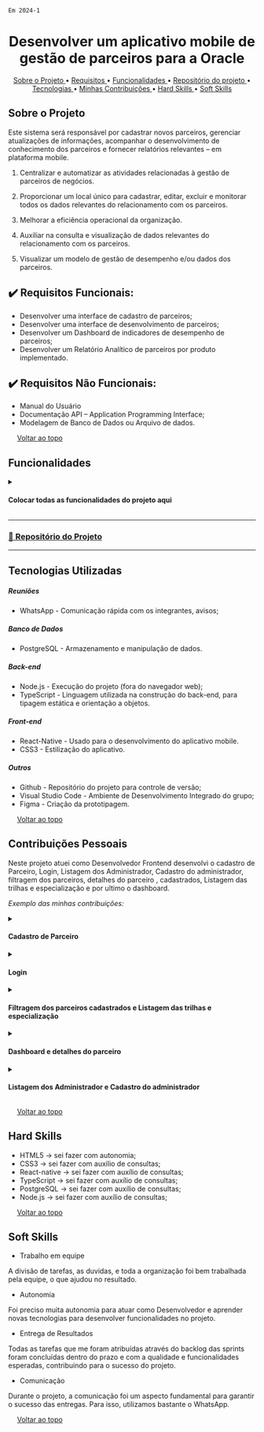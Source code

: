 `Em 2024-1`

<span id="topo">
<h1 align="center"><b>Desenvolver um aplicativo mobile de gestão de parceiros para a Oracle</h1></b>

<p align="center">
  <a href ="#sobre-o-projeto"> Sobre o Projeto </a>  • 
  <a href ="#requisitos">Requisitos </a>  • 
  <a href ="#funcionalidades">Funcionalidades </a>  • 
  <a href ="#repositorio"> Repositório do projeto </a>  • 
  <a href ="#tecnologias-utilizadas"> Tecnologias </a>  •
  <a href ="#contribuições"> Minhas Contribuições </a>  •
  <a href ="#hard-skills"> Hard Skills </a> •
  <a href ="#soft-skills"> Soft Skills </a>
 
</p>

<span id="sobre-o-projeto">

## Sobre o Projeto

Este sistema será responsável por cadastrar novos parceiros, gerenciar atualizações de informações, acompanhar o desenvolvimento de conhecimento dos parceiros e fornecer relatórios relevantes – em plataforma mobile.

1. Centralizar e automatizar as atividades relacionadas à gestão de parceiros de negócios.

2. Proporcionar um local único para cadastrar, editar, excluir e monitorar todos os dados relevantes do relacionamento com os parceiros.

3. Melhorar a eficiência operacional da organização.

4. Auxiliar na consulta e visualização de dados relevantes do relacionamento com os parceiros.

5. Visualizar um modelo de gestão de desempenho e/ou dados dos parceiros.

<span id="requisitos">

## ✔️ Requisitos Funcionais:

<ul>
<li> Desenvolver uma interface de cadastro de parceiros;</li>
<li> Desenvolver uma interface de desenvolvimento de parceiros;</li>
<li> Desenvolver um Dashboard de indicadores de desempenho de parceiros;</li>
<li> Desenvolver um Relatório Analítico de parceiros por produto implementado.</li>
</ul>

## ✔️ Requisitos Não Funcionais:

<ul>
<li>Manual do Usuário</li>
<li>Documentação API – Application Programming Interface;</li>
<li>Modelagem de Banco de Dados ou Arquivo de dados.</li>
</ul>

<img src="https://cdn-icons-png.flaticon.com/512/959/959208.png" width="14"> [Voltar ao topo](#topo)

<span id="funcionalidades">

## Funcionalidades

<details>
  <summary>
    <h4 align="left">Colocar todas as funcionalidades do projeto aqui</h4>
  </summary>
  <img src="" width="600px">
</details>

<span id="repositorio">

---
### [📕 Repositório do Projeto ](https://github.com/douglaswe/API-5-ADS)
---

## Tecnologias Utilizadas

##### Reuniões

- WhatsApp - Comunicação rápida com os integrantes, avisos;

##### Banco de Dados
 
   - PostgreSQL - Armazenamento e manipulação de dados.

##### Back-end  
  
  - Node.js - Execução do projeto (fora do navegador web);
  - TypeScript - Linguagem utilizada na construção do back-end, para tipagem estática e orientação a objetos.

##### Front-end 
 
  - React-Native - Usado para o desenvolvimento do aplicativo mobile.
  - CSS3 - Estilização do aplicativo.
  
##### Outros
 
  - Github - Repositório do projeto para controle de versão;
  - Visual Studio Code - Ambiente de Desenvolvimento Integrado do grupo;
  - Figma - Criação da prototipagem.

<img src="https://cdn-icons-png.flaticon.com/512/959/959208.png" width="14"> [Voltar ao topo](#topo)

## Contribuições Pessoais

Neste projeto atuei como Desenvolvedor Frontend desenvolvi o cadastro de Parceiro, Login, Listagem dos Administrador, Cadastro do administrador, filtragem dos parceiros, detalhes do parceiro , cadastrados, Listagem das trilhas e especialização e por ultimo o dashboard.   

*Exemplo das minhas contribuições:*

<details>
  <summary>
    <h4 align="left">Cadastro de Parceiro</h4>
  </summary>
  <img src="https://github.com/user-attachments/assets/499cea72-5ee8-4557-9385-516e40a2e2ef" width="600px">
</details>

<details>
  <summary>
    <h4 align="left">Login</h4>
  </summary>
  <img src="https://github.com/user-attachments/assets/198e6c40-4e7b-4c56-adeb-70d2ee7f4de5" width="600px">
</details>

<details>
  <summary> 
    <h4 align="left">Filtragem dos parceiros cadastrados e Listagem das trilhas e especialização</h4>
  </summary>
  <img src="https://github.com/user-attachments/assets/ac3cf4a5-b5eb-4b6b-acdd-714a861c9466" width="600px">
</details>


<details>
  <summary> 
    <h4 align="left">Dashboard e detalhes do parceiro</h4>
  </summary>
  <img src="https://github.com/user-attachments/assets/af91a69a-c198-48bc-a53e-d23bcbae0903" width="600px">
</details>

<details>
  <summary>
    <h4 align="left">Listagem dos Administrador e Cadastro do administrador</h4>
  </summary>
  <img src="" width="600px">
</details>


<img src="https://cdn-icons-png.flaticon.com/512/959/959208.png" width="14"> [Voltar ao topo](#topo)

<span id="#hard-skills">

## Hard Skills

* HTML5 → sei fazer com autonomia;
* CSS3 → sei fazer com auxílio de consultas;
* React-native → sei fazer com auxílio de consultas;
* TypeScript → sei fazer com auxílio de consultas;
* PostgreSQL → sei fazer com auxílio de consultas;
* Node.js → sei fazer com auxílio de consultas;
  
<img src="https://cdn-icons-png.flaticon.com/512/959/959208.png" width="14"> [Voltar ao topo](#topo)

<span id="soft-skills">

## Soft Skills

* Trabalho em equipe
<p> A divisão de tarefas, as duvidas, e toda a organização foi bem trabalhada pela equipe, o que ajudou no resultado. </p>

* Autonomia
<p>Foi preciso muita autonomia para atuar como Desenvolvedor e aprender novas tecnologias para desenvolver funcionalidades no projeto.</p>

* Entrega de Resultados
<p>Todas as tarefas que me foram atribuídas através do backlog das sprints foram concluídas dentro do prazo e com a qualidade e funcionalidades esperadas, contribuindo para o sucesso do projeto.</p>

* Comunicação
<p>Durante o projeto, a comunicação foi um aspecto fundamental para garantir o sucesso das entregas. Para isso, utilizamos bastante o WhatsApp.</p>

<img src="https://cdn-icons-png.flaticon.com/512/959/959208.png" width="14"> [Voltar ao topo](#topo)